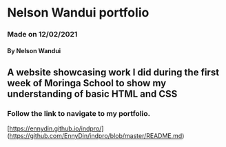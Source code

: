 # Nelson Wandui portfolio
### Made on 12/02/2021
#### By Nelson Wandui
## A website showcasing work I did during the first week of Moringa School to show my understanding of basic HTML and CSS
### Follow the link to navigate to my portfolio.
[https://ennydin.github.io/indpro/] (https://github.com/EnnyDin/indpro/blob/master/README.md) 


